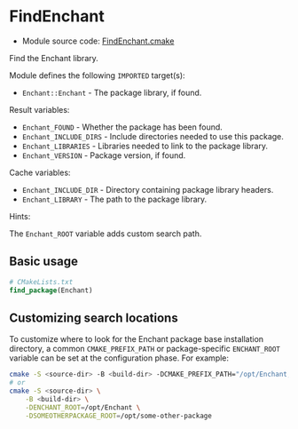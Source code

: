 <!-- This is auto-generated file. -->
# FindEnchant

* Module source code: [FindEnchant.cmake](https://github.com/petk/php-build-system/blob/master/cmake/cmake/modules/FindEnchant.cmake)

Find the Enchant library.

Module defines the following `IMPORTED` target(s):

* `Enchant::Enchant` - The package library, if found.

Result variables:

* `Enchant_FOUND` - Whether the package has been found.
* `Enchant_INCLUDE_DIRS` - Include directories needed to use this package.
* `Enchant_LIBRARIES` - Libraries needed to link to the package library.
* `Enchant_VERSION` - Package version, if found.

Cache variables:

* `Enchant_INCLUDE_DIR` - Directory containing package library headers.
* `Enchant_LIBRARY` - The path to the package library.

Hints:

The `Enchant_ROOT` variable adds custom search path.

## Basic usage

```cmake
# CMakeLists.txt
find_package(Enchant)
```

## Customizing search locations

To customize where to look for the Enchant package base
installation directory, a common `CMAKE_PREFIX_PATH` or
package-specific `ENCHANT_ROOT` variable can be set at
the configuration phase. For example:

```sh
cmake -S <source-dir> -B <build-dir> -DCMAKE_PREFIX_PATH="/opt/Enchant;/opt/some-other-package"
# or
cmake -S <source-dir> \
    -B <build-dir> \
    -DENCHANT_ROOT=/opt/Enchant \
    -DSOMEOTHERPACKAGE_ROOT=/opt/some-other-package
```
